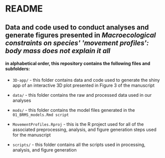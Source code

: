 # README

## **Data and code used to conduct analyses and generate figures presented in *Macroecological constraints on species' 'movement profiles': body mass does not explain it all***

#### in alphabetical order, this repository contains the following files and subfolders:

-   `3D-app/` - this folder contains data and code used to generate the shiny app of an interactive 3D plot presented in Figure 3 of the manuscript

-   `data/` - this folder contains the raw and processed data used in our analyses

-   `mods/` - this folder contains the model files generated in the `01_BRMS_models.Rmd script`

-   `MovementProfiles.Rproj` - this is the R project used for all of the associated preprocessing, analysis, and figure generation steps used for the manuscript

-   `scripts/` - this folder contains all the scripts used in processing, analysis, and figure generation
